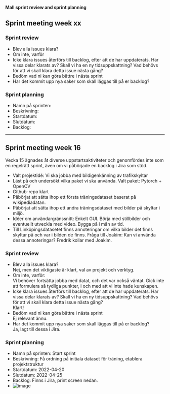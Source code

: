 **Mall sprint review and sprint planning**

## Sprint meeting week xx
### Sprint review
* Blev alla issues klara?
* Om inte, varför
* Icke klara issues återförs till backlog, efter att de har uppdaterats. Har vissa 
delar klarats av? Skall vi ha en ny tidsuppskattning? Vad behövs för att vi 
skall klara detta issue nästa gång?
* Bedöm vad ni kan göra bättre i nästa sprint
* Har det kommit upp nya saker som skall läggas till på er backlog?

### Sprint planning
* Namn på sprinten:
* Beskrivning: 
* Startdatum:
* Slutdatum:
* Backlog:

_______________________________________________________________________________________

## Sprint meeting week 16


Vecka 15 ägnades åt diverse uppstartsaktiviteter och genomfördes inte som en regelrätt sprint, även om vi påbörjade en backlog i Jira som stöd.
* Valt projektidé: Vi ska jobba med bildigenkänning av trafikskyltar
* Läst på och undersökt vilka paket vi ska använda. Valt paket: Pytorch + OpenCV
* Github-repo klart
* Påbörjat att sätta ihop ett första träningsdataset baserat på wikipediadatan.
* Påbörjat att sätta ihop ett andra träningsdataset med bilder på skyltar i miljö.
* Idéer om användargränssnitt: Enkelt GUI. Börja med stillbilder och eventuellt utveckla med video. Bygga på i mån av tid. 
* Till Linköpingsdatasetet finns annoteringar om vilka bilder det finns skyltar på och var i bilden de finns. Fråga till Joakim: Kan vi använda dessa annoteringar? Fredrik kollar med Joakim.

### Sprint review
* Blev alla issues klara?   
  Nej, men det viktigaste är klart, val av projekt och verktyg.
* Om inte, varför:  
  Vi behöver fortsätta jobba med datat, och det var också väntat. Gick inte att formulera så tydliga punkter, i och med att vi inte hade kunskapen.
* Icke klara issues återförs till backlog, efter att de har uppdaterats. Har vissa 
delar klarats av? Skall vi ha en ny tidsuppskattning? Vad behövs för att vi 
skall klara detta issue nästa gång?  
  Klart!
* Bedöm vad ni kan göra bättre i nästa sprint  
  Ej relevant ännu.
* Har det kommit upp nya saker som skall läggas till på er backlog?  
  Ja, lagt till dessa i Jira.

### Sprint planning
* Namn på sprinten: Start sprint
* Beskrivning: Få ordning på initiala dataset för träning, etablera projektstruktur
* Startdatum: 2022-04-20
* Slutdatum: 2022-04-25
* Backlog: Finns i Jira, print screen nedan.
* ![image](https://user-images.githubusercontent.com/91521207/164250773-9ebd918a-57b6-40c5-8d1c-d7054f352b18.png)

